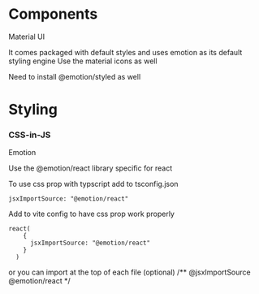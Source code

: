 # Components
Material UI

It comes packaged with default styles and uses emotion as its default styling engine
Use the material icons as well

Need to install @emotion/styled as well

# Styling

### CSS-in-JS
Emotion

Use the @emotion/react library specific for react

To use css prop with typscript add to tsconfig.json
```
jsxImportSource: "@emotion/react"
```

Add to vite config to have css prop work properly
```
react(
    {
      jsxImportSource: "@emotion/react"
    }
  )
```

or you can import at the top of each file (optional)
/** @jsxImportSource @emotion/react */
